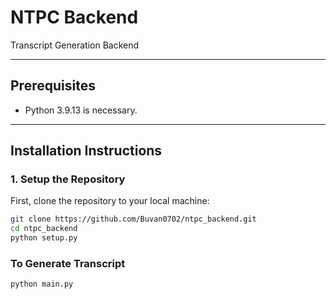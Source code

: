 # NTPC Backend

Transcript Generation Backend

---

## Prerequisites

- Python 3.9.13 is necessary.

---

## Installation Instructions

### 1. Setup the Repository
First, clone the repository to your local machine:

```bash
git clone https://github.com/Buvan0702/ntpc_backend.git
cd ntpc_backend
python setup.py
```
### To Generate Transcript
```bash
python main.py
```
